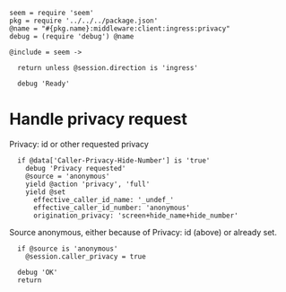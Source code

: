     seem = require 'seem'
    pkg = require '../../../package.json'
    @name = "#{pkg.name}:middleware:client:ingress:privacy"
    debug = (require 'debug') @name

    @include = seem ->

      return unless @session.direction is 'ingress'

      debug 'Ready'

Handle privacy request
======================

Privacy: id or other requested privacy

      if @data['Caller-Privacy-Hide-Number'] is 'true'
        debug 'Privacy requested'
        @source = 'anonymous'
        yield @action 'privacy', 'full'
        yield @set
          effective_caller_id_name: '_undef_'
          effective_caller_id_number: 'anonymous'
          origination_privacy: 'screen+hide_name+hide_number'

Source anonymous, either because of Privacy: id (above) or already set.

      if @source is 'anonymous'
        @session.caller_privacy = true

      debug 'OK'
      return
